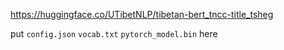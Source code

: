 https://huggingface.co/UTibetNLP/tibetan-bert_tncc-title_tsheg

put `config.json` `vocab.txt` `pytorch_model.bin` here